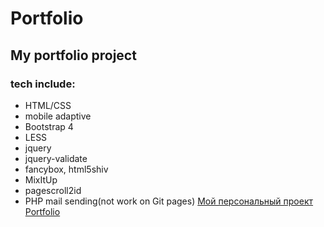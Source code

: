 # Portfolio

## My portfolio project
### tech include:
- HTML/CSS
- mobile adaptive
- Bootstrap 4
- LESS
- jquery
- jquery-validate
- fancybox, html5shiv
- MixItUp
- pagescroll2id
- PHP mail sending(not work on Git pages)
[Мой персональный проект Portfolio]( https://asya-zara.github.io/portfolio/)
